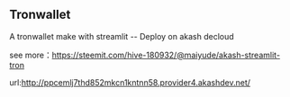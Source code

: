 ## Tronwallet

A tronwallet make with streamlit -- Deploy on akash decloud

see more：https://steemit.com/hive-180932/@maiyude/akash-streamlit-tron

url:http://ppcemlj7thd852mkcn1kntnn58.provider4.akashdev.net/
